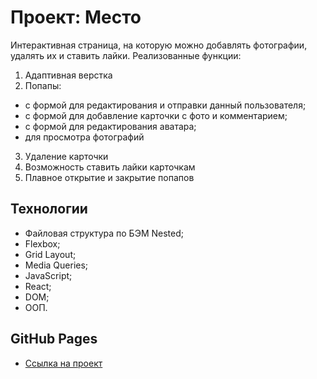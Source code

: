 # Проект: Место
Интерактивная страница, на которую можно добавлять фотографии, удалять их и ставить лайки.
Реализованные функции:
1. Адаптивная верстка
2. Попапы:  
  * с формой для редактирования и отправки данный пользователя;
  * с формой для добавление карточки с фото и комментарием;
  * с формой для редактирования аватара;
  * для просмотра фотографий
3. Удаление карточки
4. Возможность ставить лайки карточкам
5. Плавное открытие и закрытие попапов

## Технологии
* Файловая структура по БЭМ Nested;
* Flexbox;
* Grid Layout;
* Media Queries;
* JavaScript;
* React;
* DOM;
* ООП.

##  GitHub Pages
* [Ссылка на проект]()
